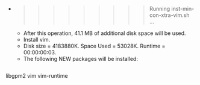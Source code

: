 * >>>>>>>>> Running inst-min-con-xtra-vim.sh ...
  * After this operation, 41.1 MB of additional disk space will be used.
  * Install vim.
  * Disk size = 4183880K. Space Used = 53028K. Runtime = 00:00:00:03.
  * The following NEW packages will be installed:
  ```bash
libgpm2 vim vim-runtime
  ```
